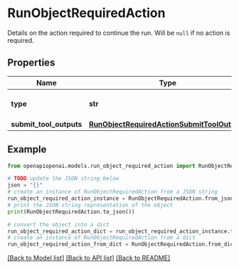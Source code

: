 # RunObjectRequiredAction

Details on the action required to continue the run. Will be `null` if no action is required.

## Properties

Name | Type | Description | Notes
------------ | ------------- | ------------- | -------------
**type** | **str** | For now, this is always &#x60;submit_tool_outputs&#x60;. | 
**submit_tool_outputs** | [**RunObjectRequiredActionSubmitToolOutputs**](RunObjectRequiredActionSubmitToolOutputs.md) |  | 

## Example

```python
from openapiopenai.models.run_object_required_action import RunObjectRequiredAction

# TODO update the JSON string below
json = "{}"
# create an instance of RunObjectRequiredAction from a JSON string
run_object_required_action_instance = RunObjectRequiredAction.from_json(json)
# print the JSON string representation of the object
print(RunObjectRequiredAction.to_json())

# convert the object into a dict
run_object_required_action_dict = run_object_required_action_instance.to_dict()
# create an instance of RunObjectRequiredAction from a dict
run_object_required_action_from_dict = RunObjectRequiredAction.from_dict(run_object_required_action_dict)
```
[[Back to Model list]](../README.md#documentation-for-models) [[Back to API list]](../README.md#documentation-for-api-endpoints) [[Back to README]](../README.md)


